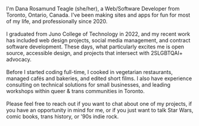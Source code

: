 I'm Dana Rosamund Teagle (she/her), a Web/Software Developer from Toronto, Ontario, Canada. I've been making sites and apps for fun for most of my life, and professionally since 2020.
<br/><br/>
I graduated from Juno College of Technology in 2022, and my recent work has included web design projects, social media management, and contract software development. These days, what particularly excites me is open source, accessible design, and projects that intersect with 2SLGBTQAI+ advocacy.
<br/><br/>
Before I started coding full-time, I cooked in vegetarian restaurants, managed cafés and bakeries, and edited short films. I also have experience consulting on technical solutions for small businesses, and leading workshops within queer & trans communities in Toronto.
<br/><br/>
Please feel free to reach out if you want to chat about one of my projects, if you have an opportunity in mind for me, or if you just want to talk Star Wars, comic books, trans history, or '90s indie rock.

